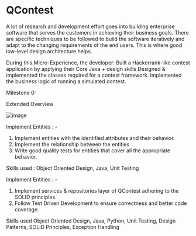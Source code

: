 # QContest
A lot of research and development effort goes into building enterprise software that serves the customers in achieving their business goals. There are specific techniques to be followed to build the software iteratively and adapt to the changing requirements of the end users. This is where good low-level design architecture helps. 

During this Micro-Experience, the developer:
Built a Hackerrank-like contest application by applying their Core Java + design skills
Designed & implemented the classes required for a contest framework.
Implemented the business logic of running a simulated contest.

Milestone 0: 

Extended Overview

![image](https://github.com/JaiS0705/QContest/assets/119796621/32cf1d96-b5bb-45eb-a83a-396e718017ea)

Implement Entities : - 

1. Implement entities with the identified attributes and their behavior.
2. Implement the relationship between the entities
3. Write good quality tests for entities that cover all the appropriate behavior.
 
Skills used : 
Object Oriented Design, Java, Unit Testing

Implement Entities : -

1. Implement services & repositories layer of QContest adhering to the SOLID principles.
2. Follow Test Driven Development to ensure correctness and better code coverage. 

Skills used
Object Oriented Design, Java, Python, Unit Testing, Design Patterns, SOLID Principles, Exception Handling


